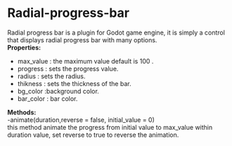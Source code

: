 # Radial-progress-bar
Radial progress bar is a plugin for Godot game engine, it is simply a control that displays radial progress bar with many options.
<br/>
**Properties:**<br/>
- max_value : the maximum value default is 100 .<br/>
- progress : sets the progress value.<br/>
- radius : sets the radius.<br/>
- thikness : sets the thickness of the bar.<br/>
- bg_color :background color.<br/>
- bar_color : bar color. <br/>

**Methods:**<br/>
-animate(duration,reverse = false, initial_value = 0) <br/>
this method animate the progress from initial value to max_value within duration value, set reverse to true to reverse the animation.

